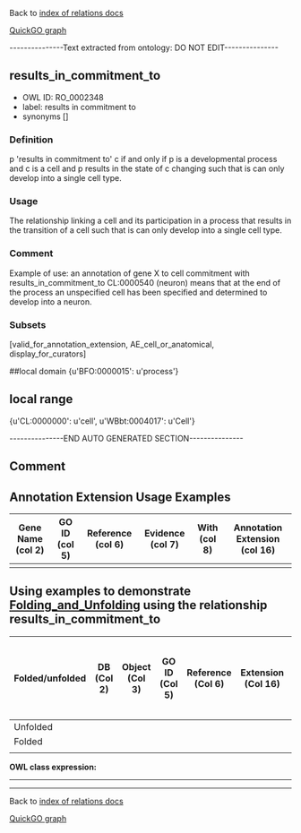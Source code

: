 Back to [index of relations docs](https://github.com/geneontology/annotation_extensions/tree/master/doc)

[QuickGO graph](http://www.ebi.ac.uk/QuickGO/AnnotationExtensionRelations.html)

---------------Text extracted from ontology: DO NOT EDIT---------------

## results_in_commitment_to
* OWL ID: RO_0002348
* label: results in commitment to
* synonyms
[]

### Definition
p 'results in commitment to' c if and only if p is a developmental process and c is a cell and p results in the state of c changing such that is can only develop into a single cell type.

### Usage
The relationship linking a cell and its participation in a process that results in the transition of a cell such that is can only develop into a single cell type.

### Comment
Example of use: an annotation of gene X to cell commitment with results_in_commitment_to CL:0000540 (neuron) means that at the end of the process an unspecified cell has been specified and determined to develop into a neuron.

### Subsets
[valid_for_annotation_extension, AE_cell_or_anatomical, display_for_curators]

##local domain
{u'BFO:0000015': u'process'}

## local range
{u'CL:0000000': u'cell', u'WBbt:0004017': u'Cell'}

---------------END AUTO GENERATED SECTION---------------

























Comment
-------

Annotation Extension Usage Examples
-----------------------------------

| Gene Name (col 2) | GO ID (col 5) | Reference (col 6) | Evidence (col 7) | With (col 8) | Annotation Extension (col 16) |
|-------------------|---------------|-------------------|------------------|--------------|-------------------------------|
|                   |               |                   |                  |              |                               |

Using examples to demonstrate [Folding\_and\_Unfolding](http://wiki.geneontology.org/index.php/Folding_and_Unfolding) using the relationship results\_in\_commitment\_to
--------------------------------------------------------------------------------------------------------------------------------------------

| Folded/unfolded | DB (Col 2) | Object (Col 3) | GO ID (Col 5) | Reference (Col 6) | Extension (Col 16) | Parent terms for new folded GO term |
|-----------------|------------|----------------|---------------|-------------------|--------------------|-------------------------------------|
| Unfolded        |            |                |               |                   |                    |                                     |
| Folded          |            |                |               |                   |                    |                                     |
||

**OWL class expression:**

------------------------------------------------------------------------

------------------------------------------------------------------------

Back to [index of relations docs](https://github.com/geneontology/annotation_extensions/tree/master/doc)

[QuickGO graph](http://www.ebi.ac.uk/QuickGO/AnnotationExtensionRelations.html)

